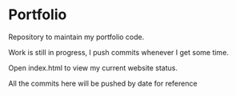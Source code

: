 # Portfolio
Repository to maintain my portfolio code.

Work is still in progress, I push commits whenever I get some time. 

Open index.html to view my current website status. 

All the commits here will be pushed by date for reference
